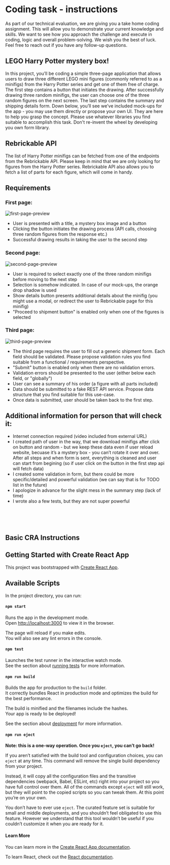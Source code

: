 # Coding task - instructions

As part of our technical evaluation, we are giving you a take home coding assignment. This will allow you to demonstrate your current knowledge and skills. We want to see how you approach the challenge and execute in coding, logic and overall problem-solving.
We wish you the best of luck. Feel free to reach out if you have any follow-up questions.

## LEGO Harry Potter mystery box!

In this project, you’ll be coding a simple three-page application that allows users to draw three different LEGO mini figures (commonly referred to as a minifigs) from the Harry Potter series and get one of them free of charge. The first step contains a button that initiates the drawing. After successfully drawing three random minifigs, the user can choose one of the three random figures on the next screen. The last step contains the summary and shipping details form.
Down below, you’ll see we’ve included mock-ups for the app - you may use them directly or propose your own UI. They are here to help you grasp the concept.
Please use whatever libraries you find suitable to accomplish this task. Don't re-invent the wheel by developing you own form library.

## Rebrickable API

The list of Harry Potter minifigs can be fetched from one of the endpoints from the Rebrickable API. Please keep in mind that we are only looking for figures from the Harry Potter series. Rebrickable API also allows you to fetch a list of parts for each figure, which will come in handy.

## Requirements

### First page:

![first-page-preview](screenshots/screenshot1.png)

-   User is presented with a title, a mystery box image and a button
-   Clicking the button initiates the drawing process (API calls, choosing three random figures from the response etc.)
-   Successful drawing results in taking the user to the second step

### Second page:

![second-page-preview](screenshots/screenshot2.png)

-   User is required to select exactly one of the three random minifigs before moving to the next step
-   Selection is somehow indicated. In case of our mock-ups, the orange drop shadow is used
-   Show details button presents additional details about the minifig (you might use a modal, or redirect the user to Rebrickable page for this minifig)
-   "Proceed to shipment button" is enabled only when one of the figures is selected

### Third page:

![third-page-preview](screenshots/screenshot3.png)

-   The third page requires the user to fill out a generic shipment form. Each field should be validated. Please propose validation rules you find suitable from a functional / requirements perspective.
-   "Submit" button is enabled only when there are no validation errors.
-   Validation errors should be presented to the user (either below each field, or "globally")
-   User can see a summary of his order (a figure with all parts included)
-   Data should be submitted to a fake REST API service. Propose data structure that you find suitable for this use-case.
-   Once data is submitted, user should be taken back to the first step.

## Additional information for person that will check it:

-   Internet connection required (video included from external URL)
-   I created path of user in the way, that we download minifigs after click on button and random - but we keep these data even if user reload website, becuase it’s a mystery box - you can’t rotate it over and over. After all steps and when form is sent, everything is cleaned and user can start from begining (so if user click on the button in the first step api will fetch data)
-   I created some validation in form, but there could be more specific/detailed and powerful validation (we can say that is for TODO list in the future)
-   I apologize in advance for the slight mess in the summary step (lack of time)
-   I wrote also a few tests, but they are not super powerful

<br/>
<br/>
<br/>

## Basic CRA Instructions

## Getting Started with Create React App

This project was bootstrapped with [Create React App](https://github.com/facebook/create-react-app).

## Available Scripts

In the project directory, you can run:

#### `npm start`

Runs the app in the development mode.\
Open [http://localhost:3000](http://localhost:3000) to view it in the browser.

The page will reload if you make edits.\
You will also see any lint errors in the console.

#### `npm test`

Launches the test runner in the interactive watch mode.\
See the section about [running tests](https://facebook.github.io/create-react-app/docs/running-tests) for more information.

#### `npm run build`

Builds the app for production to the `build` folder.\
It correctly bundles React in production mode and optimizes the build for the best performance.

The build is minified and the filenames include the hashes.\
Your app is ready to be deployed!

See the section about [deployment](https://facebook.github.io/create-react-app/docs/deployment) for more information.

#### `npm run eject`

**Note: this is a one-way operation. Once you `eject`, you can’t go back!**

If you aren’t satisfied with the build tool and configuration choices, you can `eject` at any time. This command will remove the single build dependency from your project.

Instead, it will copy all the configuration files and the transitive dependencies (webpack, Babel, ESLint, etc) right into your project so you have full control over them. All of the commands except `eject` will still work, but they will point to the copied scripts so you can tweak them. At this point you’re on your own.

You don’t have to ever use `eject`. The curated feature set is suitable for small and middle deployments, and you shouldn’t feel obligated to use this feature. However we understand that this tool wouldn’t be useful if you couldn’t customize it when you are ready for it.

#### Learn More

You can learn more in the [Create React App documentation](https://facebook.github.io/create-react-app/docs/getting-started).

To learn React, check out the [React documentation](https://reactjs.org/).
